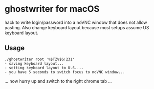 # ghostwriter for macOS

hack to write login/password into a noVNC window that does not allow pasting. Also change keyboard layout because most setups assume US keyboard layout.


## Usage

```shell
./ghostwriter root '%$TZ%$G!231'
- saving keyboard layout...
- setting keyboard layout to U.S....
- you have 5 seconds to switch focus to noVNC window...
```
... now hurry up and switch to the right chrome tab ...
